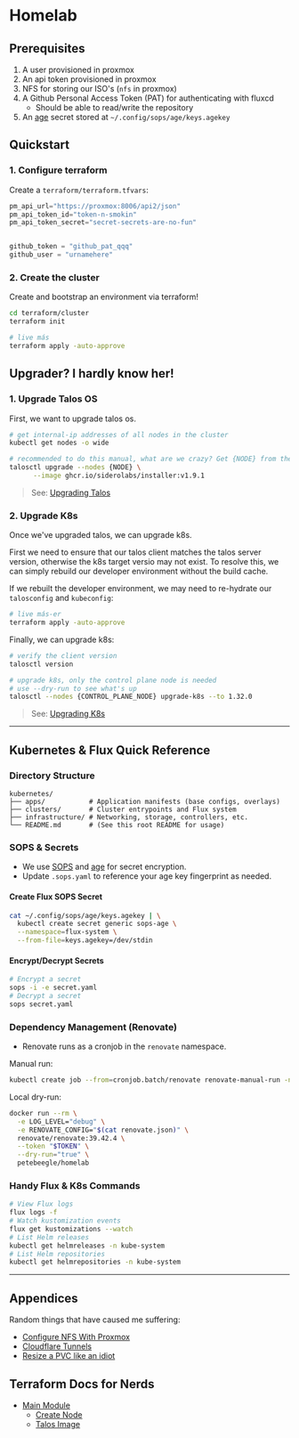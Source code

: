 # Homelab

## Prerequisites
1. A user provisioned in proxmox
2. An api token provisioned in proxmox
3. NFS for storing our ISO's (`nfs` in proxmox)
4. A Github Personal Access Token (PAT) for authenticating with fluxcd
    - Should be able to read/write the repository
5. An [age](./kubernetes/README.md#creating-secrets) secret stored at `~/.config/sops/age/keys.agekey`

## Quickstart
### 1. Configure terraform
Create a `terraform/terraform.tfvars`:
```tf
pm_api_url="https://proxmox:8006/api2/json"
pm_api_token_id="token-n-smokin"
pm_api_token_secret="secret-secrets-are-no-fun"


github_token = "github_pat_qqq"
github_user = "urnamehere"
```

### 2. Create the cluster
Create and bootstrap an environment via terraform!
```sh
cd terraform/cluster
terraform init

# live más
terraform apply -auto-approve
```

## Upgrader? I hardly know her!
### 1. Upgrade Talos OS
First, we want to upgrade talos os.
```sh
# get internal-ip addresses of all nodes in the cluster
kubectl get nodes -o wide

# recommended to do this manual, what are we crazy? Get {NODE} from the above list, boss
talosctl upgrade --nodes {NODE} \
      --image ghcr.io/siderolabs/installer:v1.9.1
```
> See: [Upgrading Talos](https://www.talos.dev/latest/talos-guides/upgrading-talos/)

### 2. Upgrade K8s
Once we've upgraded talos, we can upgrade k8s.

First we need to ensure that our talos client matches the talos server version, otherwise the
k8s target versio may not exist. To resolve this, we can simply rebuild our developer environment
without the build cache.

If we rebuilt the developer environment, we may need to re-hydrate our `talosconfig` and `kubeconfig`:
```sh
# live más-er
terraform apply -auto-approve
```

Finally, we can upgrade k8s:

```sh
# verify the client version
talosctl version

# upgrade k8s, only the control plane node is needed
# use --dry-run to see what's up
talosctl --nodes {CONTROL_PLANE_NODE} upgrade-k8s --to 1.32.0
```
> See: [Upgrading K8s](https://www.talos.dev/v1.9/kubernetes-guides/upgrading-kubernetes/)

---

## Kubernetes & Flux Quick Reference

### Directory Structure
```text
kubernetes/
├── apps/           # Application manifests (base configs, overlays)
├── clusters/       # Cluster entrypoints and Flux system
├── infrastructure/ # Networking, storage, controllers, etc.
└── README.md       # (See this root README for usage)
```

### SOPS & Secrets
- We use [SOPS](https://github.com/getsops/sops) and [age](https://github.com/FiloSottile/age) for secret encryption.
- Update `.sops.yaml` to reference your age key fingerprint as needed.

#### Create Flux SOPS Secret
```sh
cat ~/.config/sops/age/keys.agekey | \
  kubectl create secret generic sops-age \
  --namespace=flux-system \
  --from-file=keys.agekey=/dev/stdin
```

#### Encrypt/Decrypt Secrets
```sh
# Encrypt a secret
sops -i -e secret.yaml
# Decrypt a secret
sops secret.yaml
```

### Dependency Management (Renovate)
- Renovate runs as a cronjob in the `renovate` namespace.

Manual run:
```sh
kubectl create job --from=cronjob.batch/renovate renovate-manual-run -n renovate
```

Local dry-run:
```sh
docker run --rm \
  -e LOG_LEVEL="debug" \
  -e RENOVATE_CONFIG="$(cat renovate.json)" \
  renovate/renovate:39.42.4 \
  --token "$TOKEN" \
  --dry-run="true" \
  petebeegle/homelab
```

### Handy Flux & K8s Commands
```sh
# View Flux logs
flux logs -f
# Watch kustomization events
flux get kustomizations --watch
# List Helm releases
kubectl get helmreleases -n kube-system
# List Helm repositories
kubectl get helmrepositories -n kube-system
```


---
## Appendices
Random things that have caused me suffering:
- [Configure NFS With Proxmox](./runbooks/configure_nfs_with_proxmox.md)
- [Cloudflare Tunnels](./runbooks/cloudflare_tunnels.md)
- [Resize a PVC like an idiot](./runbooks/resize_pvc.md)

## Terraform Docs for Nerds
- [Main Module](./terraform/README.md)
    - [Create Node](./terraform/modules/node/README.md)
    - [Talos Image](./terraform/modules/talos/README.md)
